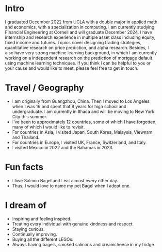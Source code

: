 # Intro

I graduated December 2022 from UCLA with a double major in applied math and economics, with a specialization in computing. I am currently studying Financial Engineering at Cornell and will graduate December 2024. I have internship and research experience in multiple asset class including equity, fixed income and futures. Topics cover designing trading strategies, quantitative research on price prediction, and alpha research. Besides, I also have very strong machine learning background, in which I am currently working on a independent research on the prediction of mortgage default using machine learning techniques. If you think I can be helpful to you or your cause and would like to meet, please feel free to get in touch.


# Travel / Geography

- I am originally from Guangzhou, China. Then I moved to Los Angeles when I was 16 and spent that 8 years for high school and undergraduate. I am currently in Ithaca and will be moving to New York City this summer.
- I've been to approximately 12 countries, some of which I have forgotten, many of which I would like to revisit.
- For countries in Asia, I visited Japan, South Korea, Malaysia,  Viewnam and Thailand.
- For countries in Europe, I visited UK, France, Switzerland, and Italy.
- I visited Mexico in 2022 and the Bahamas in 2023.

# Fun facts

- I love Salmon Bagel and I eat almost every other day.
- Thus, I would love to name my pet Bagel when I adopt one.

# I dream of

- Inspiring and feeling inspired.
- Treating every individual with genuine kindness and respect.
- Staying curious.
- Continually improving.
- Buying all the different LEGOs.
- Always having bagels, smoked salmons and creamcheese in my fridge.
